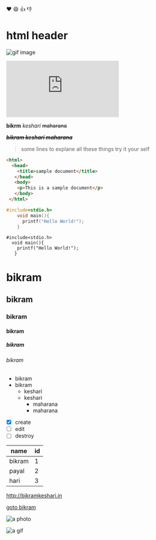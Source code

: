 :heart:
:smile:
:+1:
:-1:

<h1>html header</h1>
<image src="https://media.giphy.com/media/WvXuLOqJeJ0I0/giphy.gif" alt="gif image" /img>
  
<embed src="https://www.youtube.com/embed/w3jLJU7DT5E"></embed>
  
    

**bikrm**
_keshari_
~~maharana~~

**_~~bikram keshari maharana~~_**

> some lines
>to explane all these things
>try it your self

```html
<html>
  <head>
    <title>sample document</title>
   </head>
   <body>
    <p>This is a sample document</p>
   </body>
 </html>
```

```c
#include<stdio.h>
    void main(){
      printf("Hello World!");
    }
````
    #include<stdio.h>
      void main(){
        printf("Hello World!");
       }



# bikram
## bikram
### bikram
#### bikram
##### bikram
###### bikram

* bikram
* bikram 
  * keshari
  * keshari
    * maharana
    * maharana

- [x] create
- [ ] edit
- [ ] destroy

name | id 
---- | ----
bikram | 1
payal | 2
hari | 3

http://bikramkeshari.in

[goto bikram](http://www.bikramkeshari.in)

![a photo](http://www.bikramkeshari.in/favicon.png)

![a gif](https://media.giphy.com/media/WvXuLOqJeJ0I0/giphy.gif)


